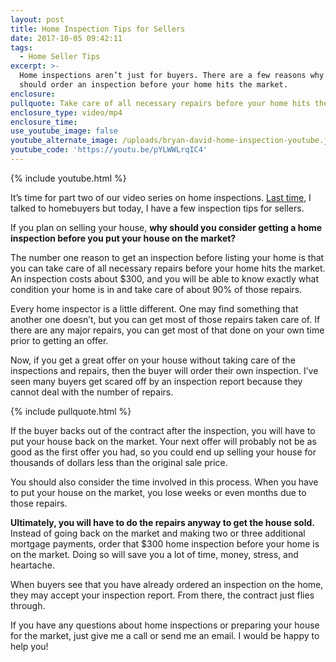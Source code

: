 ```yaml
---
layout: post
title: Home Inspection Tips for Sellers
date: 2017-10-05 09:42:11
tags:
  - Home Seller Tips
excerpt: >-
  Home inspections aren’t just for buyers. There are a few reasons why you
  should order an inspection before your home hits the market.
enclosure:
pullquote: Take care of all necessary repairs before your home hits the market.
enclosure_type: video/mp4
enclosure_time:
use_youtube_image: false
youtube_alternate_image: /uploads/bryan-david-home-inspection-youtube.jpg
youtube_code: 'https://youtu.be/pYLWWLrqIC4'
---
```



{% include youtube.html %}

It’s time for part two of our video series on home inspections. [Last time](http://bryandavidgroup.tv/what-to-expect-during-a-home-inspection.html), I talked to homebuyers but today, I have a few inspection tips for sellers.

If you plan on selling your house, **why should you consider getting a home inspection before you put your house on the market?**

The number one reason to get an inspection before listing your home is that you can take care of all necessary repairs before your home hits the market. An inspection costs about $300, and you will be able to know exactly what condition your home is in and take care of about 90% of those repairs.

Every home inspector is a little different. One may find something that another one doesn’t, but you can get most of those repairs taken care of. If there are any major repairs, you can get most of that done on your own time prior to getting an offer.

Now, if you get a great offer on your house without taking care of the inspections and repairs, then the buyer will order their own inspection. I’ve seen many buyers get scared off by an inspection report because they cannot deal with the number of repairs.

{% include pullquote.html %}

If the buyer backs out of the contract after the inspection, you will have to put your house back on the market. Your next offer will probably not be as good as the first offer you had, so you could end up selling your house for thousands of dollars less than the original sale price.

You should also consider the time involved in this process. When you have to put your house on the market, you lose weeks or even months due to those repairs.

**Ultimately, you will have to do the repairs anyway to get the house sold.** Instead of going back on the market and making two or three additional mortgage payments, order that $300 home inspection before your home is on the market. Doing so will save you a lot of time, money, stress, and heartache.

When buyers see that you have already ordered an inspection on the home, they may accept your inspection report. From there, the contract just flies through.

If you have any questions about home inspections or preparing your house for the market, just give me a call or send me an email. I would be happy to help you!
